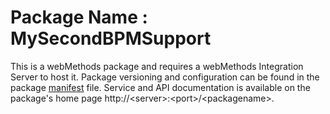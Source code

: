 # Package Name : MySecondBPMSupport
This is a webMethods package and requires a webMethods Integration Server to host it. Package versioning and configuration can be found in the package [manifest](./MySecondBPMSupport/manifest.v3) file. Service and API documentation is available on the package's home page http://&lt;server&gt;:&lt;port&gt;/&lt;packagename>.